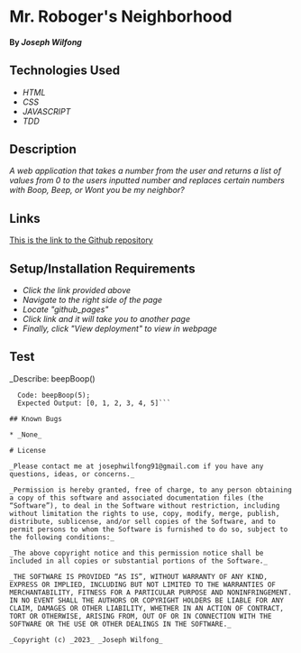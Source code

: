 # Mr. Roboger's Neighborhood

#### By _**Joseph Wilfong**_

## Technologies Used

* _HTML_
* _CSS_
* _JAVASCRIPT_
* _TDD_

## Description

_A web application that takes a number from the user and returns a list of values from 0 to the users inputted number and replaces certain numbers with Boop, Beep, or Wont you be my neighbor?_

## Links

[This is the link to the Github repository](https://github.com/jcarenza67/Mr-Robogers-Neighborhood) 

## Setup/Installation Requirements

* _Click the link provided above_
* _Navigate to the right side of the page_
* _Locate "github_pages"_
* _Click link and it will take you to another page_
* _Finally, click "View deployment" to view in webpage_

## Test

  _Describe: beepBoop()

  ```Test: "It should return an array of numbers from 0 to the user's inputted number"
    Code: beepBoop(5);
    Expected Output: [0, 1, 2, 3, 4, 5]```

## Known Bugs

* _None_

# License

_Please contact me at josephwilfong91@gmail.com if you have any questions, ideas, or concerns._

_Permission is hereby granted, free of charge, to any person obtaining a copy of this software and associated documentation files (the “Software”), to deal in the Software without restriction, including without limitation the rights to use, copy, modify, merge, publish, distribute, sublicense, and/or sell copies of the Software, and to permit persons to whom the Software is furnished to do so, subject to the following conditions:_

_The above copyright notice and this permission notice shall be included in all copies or substantial portions of the Software._

_THE SOFTWARE IS PROVIDED “AS IS”, WITHOUT WARRANTY OF ANY KIND, EXPRESS OR IMPLIED, INCLUDING BUT NOT LIMITED TO THE WARRANTIES OF MERCHANTABILITY, FITNESS FOR A PARTICULAR PURPOSE AND NONINFRINGEMENT. IN NO EVENT SHALL THE AUTHORS OR COPYRIGHT HOLDERS BE LIABLE FOR ANY CLAIM, DAMAGES OR OTHER LIABILITY, WHETHER IN AN ACTION OF CONTRACT, TORT OR OTHERWISE, ARISING FROM, OUT OF OR IN CONNECTION WITH THE SOFTWARE OR THE USE OR OTHER DEALINGS IN THE SOFTWARE._

_Copyright (c) _2023_ _Joseph Wilfong_
